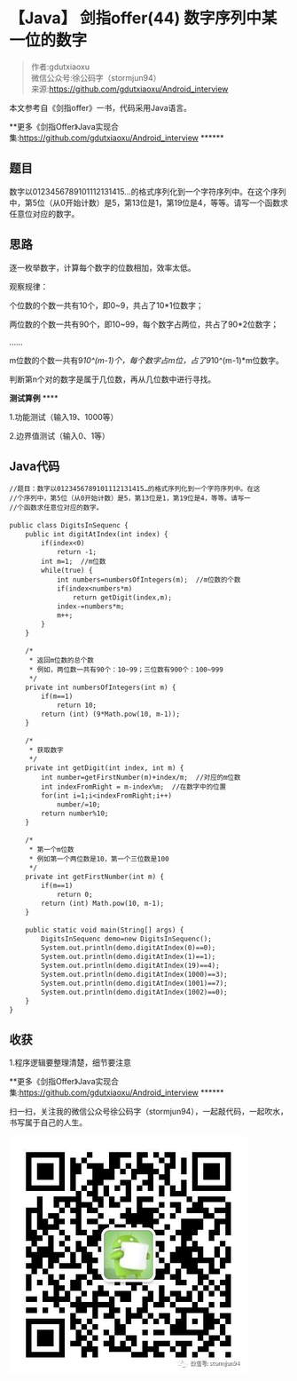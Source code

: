# 【Java】 剑指offer(44) 数字序列中某一位的数字  
  
> 作者:gdutxiaoxu<br/> 微信公众号:徐公码字（stormjun94）<br/>来源:https://github.com/gdutxiaoxu/Android_interview

本文参考自《剑指offer》一书，代码采用Java语言。

**更多《剑指Offer》Java实现合集:https://github.com/gdutxiaoxu/Android_interview ******

## 题目

数字以0123456789101112131415…的格式序列化到一个字符序列中。在这个序列中，第5位（从0开始计数）是5，第13位是1，第19位是4，等等。请写一个函数求任意位对应的数字。

## 思路

逐一枚举数字，计算每个数字的位数相加，效率太低。

观察规律：

个位数的个数一共有10个，即0~9，共占了10*1位数字；

两位数的个数一共有90个，即10~99，每个数字占两位，共占了90*2位数字；

……

m位数的个数一共有9*10^(m-1)个，每个数字占m位，占了9*10^(m-1)*m位数字。

判断第n个对的数字是属于几位数，再从几位数中进行寻找。

**测试算例** ****

1.功能测试（输入19、1000等）

2.边界值测试（输入0、1等）

## **Java代码**

    
    
    //题目：数字以0123456789101112131415…的格式序列化到一个字符序列中。在这
    //个序列中，第5位（从0开始计数）是5，第13位是1，第19位是4，等等。请写一
    //个函数求任意位对应的数字。
    
    public class DigitsInSequenc {
    	public int digitAtIndex(int index) {
    		if(index<0)
    			return -1;
    		int m=1;  //m位数
    		while(true) {
    			int numbers=numbersOfIntegers(m);  //m位数的个数
    			if(index<numbers*m) 
    				return getDigit(index,m);  
    			index-=numbers*m;
    			m++;
    		}
    	}
    	
    	/*
    	 * 返回m位数的总个数
    	 * 例如，两位数一共有90个：10~99；三位数有900个：100~999
    	 */
    	private int numbersOfIntegers(int m) {
    		if(m==1)
    			return 10;
    		return (int) (9*Math.pow(10, m-1));
    	}
    	
    	/*
    	 * 获取数字
    	 */
    	private int getDigit(int index, int m) {
    		int number=getFirstNumber(m)+index/m;  //对应的m位数
    		int indexFromRight = m-index%m;  //在数字中的位置
    		for(int i=1;i<indexFromRight;i++) 
    			number/=10;
    		return number%10;
    	}
    	
    	/*
    	 * 第一个m位数
    	 * 例如第一个两位数是10，第一个三位数是100
    	 */
    	private int getFirstNumber(int m) {
    		if(m==1)
    			return 0;
    		return (int) Math.pow(10, m-1);
    	}
    
    	public static void main(String[] args) {
    		DigitsInSequenc demo=new DigitsInSequenc();
    		System.out.println(demo.digitAtIndex(0)==0); 
    		System.out.println(demo.digitAtIndex(1)==1); 
    		System.out.println(demo.digitAtIndex(19)==4); 
    		System.out.println(demo.digitAtIndex(1000)==3); 
    		System.out.println(demo.digitAtIndex(1001)==7); 
    		System.out.println(demo.digitAtIndex(1002)==0); 
    	}
    }
    

## **收获**

1.程序逻辑要整理清楚，细节要注意

**更多《剑指Offer》Java实现合集:https://github.com/gdutxiaoxu/Android_interview ******

扫一扫，关注我的微信公众号徐公码字（stormjun94），一起敲代码，一起吹水，书写属于自己的人生。

![](https://raw.githubusercontent.com/gdutxiaoxu/blog_pic/master/offer/20200722234908.png)